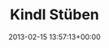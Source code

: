 ---
title:		"Kindl Stüben"
type:		"photos"
mediatype:		"upload"
location:		"Berlin, Germany"
description:		"Kindl Stüben"
date:		"2013-02-15 13:57:13+00:00"
album:		"people"
filename:		"li-kindl-stu-ben.md"
series:		""
cl_public_id:		"people/li-kindl-stüben"
cl_version:		1520972263
format:		"tiff"
bytes:		7914564
width:		2560
height:		1696
colours:
- "#7A490D"
- "#332117"
- "#7B5239"
- "#E4D8D0"
- "#220F04"
- "#D49D6E"
- "#DEAB71"
- "#845E33"
- "#7F3D12"
- "#917F79"
- "#452907"
- "#834B46"
- "#BD751F"
- "#AFB0C2"
- "#CFC4CC"
- "#555E7F"
- "#3C2C19"
- "#7A7C8F"
exposure_mode:		"Auto"
program:		"Aperture-priority AE"
aperture:		"2.2"
focal_length:		"35.0 mm"
iso:		"640"
shutter_speed:		"1/160"
metering:		"Center-weighted average"
flash:		"Off, Did not fire"
white_balance:		"Custom"
colour_temp:		"4000"
has_crop:		"false"
orientation:		"Horizontal (normal)"
camera_model:		"NIKON D7000"
lens_info:		"35mm f/1.8"
artist:		"Matt Finucane"
x_resolution:		"300"
y_resolution:		"300"
---